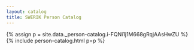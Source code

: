 ```yaml
---
layout: catalog
title: SWERIK Person Catalog
---
```

{% assign p = site.data._person-catalog.i-FQNi1j1M668gRqjAAsHwZU %}
{% include person-catalog.html p=p %}

